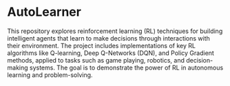 AutoLearner
==============================

This repository explores reinforcement learning (RL) techniques for building intelligent agents that learn to make decisions through interactions with their environment. The project includes implementations of key RL algorithms like Q-learning, Deep Q-Networks (DQN), and Policy Gradient methods, applied to tasks such as game playing, robotics, and decision-making systems. The goal is to demonstrate the power of RL in autonomous learning and problem-solving.
